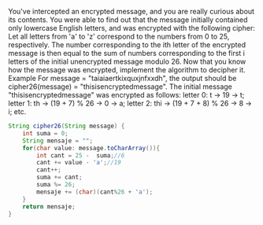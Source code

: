 You've intercepted an encrypted message, and you are really curious about its contents. You were able to find out that the message initially contained only lowercase English letters, and was encrypted with the following cipher:
Let all letters from 'a' to 'z' correspond to the numbers from 0 to 25, respectively.
The number corresponding to the ith letter of the encrypted message is then equal to the sum of numbers corresponding to the first i letters of the initial unencrypted message modulo 26.
Now that you know how the message was encrypted, implement the algorithm to decipher it.
Example
For message = "taiaiaertkixquxjnfxxdh", the output should be
cipher26(message) = "thisisencryptedmessage".
The initial message "thisisencryptedmessage" was encrypted as follows:
letter 0: t -> 19 -> t;
letter 1: th -> (19 + 7) % 26 -> 0 -> a;
letter 2: thi -> (19 + 7 + 8) % 26 -> 8 -> i;
etc.

```java
String cipher26(String message) {
    int suma = 0;
    String mensaje = "";
    for(char value: message.toCharArray()){
        int cant = 25 -  suma;//6
        cant += value - 'a';//19
        cant++;
        suma += cant;
        suma %= 26;
        mensaje += (char)(cant%26 + 'a');
    }
    return mensaje;
}
```